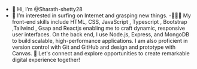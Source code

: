 - 👋 Hi, I’m @Sharath-shetty28
- 👀 I’m interested in  surfing on  Internet and grasping new things.
-🧑🏻‍💻 My front-end skills include HTML, CSS, JavaScript , Typescript , Bootstrap ,Tailwind , Gsap and Reactjs enabling me to craft dynamic, responsive user interfaces. On the back end, I use Node.js, Express, and MongoDB to build scalable, high-performance applications. I am also proficient in version control with Git and GitHub and design and prototype with Canvas.
🤝 Let's connect and explore opportunities to create remarkable digital experience together!


<!---
Sharath-shetty28/Sharath-shetty28 is a ✨ special ✨ repository because its `README.md` (this file) appears on your GitHub profile.
You can click the Preview link to take a look at your changes.
--->
